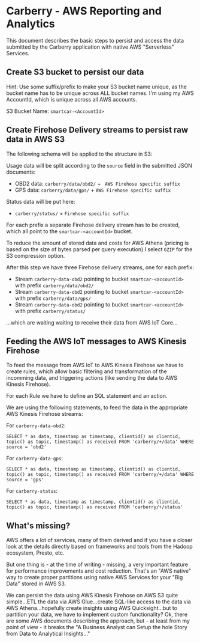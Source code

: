 # Carberry - AWS Reporting and Analytics

This document describes the basic steps to persist and access the data submitted by the Carberry application with native AWS "Serverless" Services.

## Create S3 bucket to persist our data

Hint: Use some suffix/prefix to make your S3 bucket name unique, as the bucket name has to be unique across ALL bucket names. I'm using my AWS AccountId, which is unique across all AWS accounts. 

S3 Bucket Name: `smartcar-<AccountId>`

## Create Firehose Delivery streams to persist raw data in AWS S3

The following schema will be applied to the structure in S3:

Usage data will be split according to the `source` field in the submitted JSON documents:
* OBD2 data: `carberry/data/obd2/` + ` AWS Firehose specific suffix`
* GPS data: `carberry/data/gps/` + `AWS Firehose specific suffix`

Status data will be put here:
* `carberry/status/` + `Firehose specific suffix`

For each prefix a separate Firehose delivery stream has to be created, which all point to the `smartcar-<accountId>` bucket.

To reduce the amount of stored data and costs for AWS Athena (pricing is based on the size of bytes parsed per query execution) I select `GZIP` for the S3 compression option.

After this step we have three Firehose delivery streams, one for each prefix:
* Stream `carberry-data-obd2` pointing to bucket `smartcar-<accountId>` with prefix `carberry/data/obd2/`
* Stream `carberry-data-obd2` pointing to bucket `smartcar-<accountId>` with prefix `carberry/data/gps/`
* Stream `carberry-data-obd2` pointing to bucket `smartcar-<accountId>` with prefix `carberry/status/`

...which are waiting waiting to receive their data from AWS IoT Core...

## Feeding the AWS IoT messages to AWS Kinesis Firehose

To feed the message from AWS IoT to AWS Kinesis Firehose we have to create rules, which allow basic filtering and transformation of the incomming data, and triggering actions (like sending the data to AWS Kinesis Firehose).

For each Rule we have to define an SQL statement and an action.

We are using the following statements, to feed the data in the appropriate AWS Kinesis Firehose streams:

For `carberry-data-obd2`:
```
SELECT * as data, timestamp as timestamp, clientid() as clientid, topic() as topic, timestamp() as received FROM 'carberry/+/data' WHERE source = 'obd2'
````

For `carberry-data-gps`:
```
SELECT * as data, timestamp as timestamp, clientid() as clientid, topic() as topic, timestamp() as received FROM 'carberry/+/data' WHERE source = 'gps'
````

For `carberry-status`:
```
SELECT * as data, timestamp as timestamp, clientid() as clientid, topic() as topic, timestamp() as received FROM 'carberry/+/status'
````

## What's missing?

AWS offers a lot of services, many of them derived and if you have a closer look at the details directly based on frameworks and tools from the Hadoop ecosystem, Presto, etc.

But one thing is - at the time of writing - missing, a very important feature for performance improvements and cost reduction. That's an "AWS native" way to create proper partitions using native AWS Services for your "Big Data" stored in AWS S3. 

We can persist the data using AWS Kinesis Firehose on AWS S3 quite simple...ETL the data via AWS Glue...create SQL-like access to the data via AWS Athena...hopefully create insights using AWS Quicksight...but to partition your data, we have to implement custom functionality? Ok, there are some AWS documents describing the approach, but - at least from my point of view - it breaks the "A Business Analyst can Setup the hole Story from Data to Analytical Insights..."
